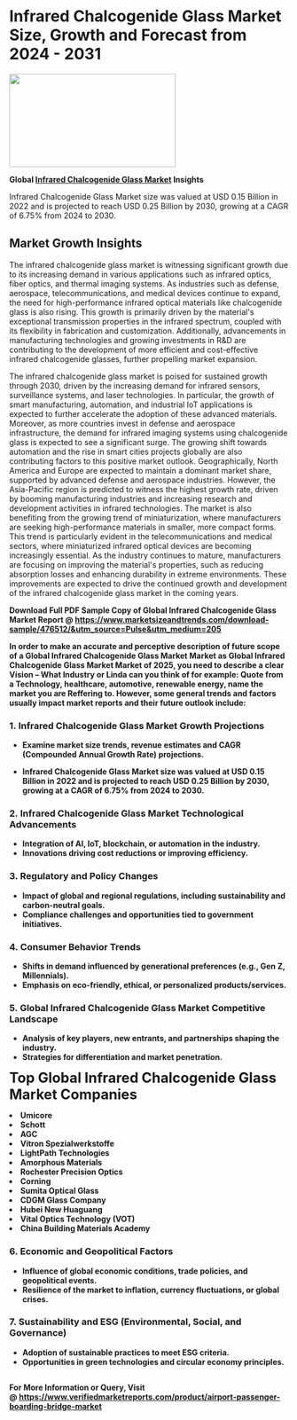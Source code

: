 <H1>Infrared Chalcogenide Glass Market Size, Growth and Forecast from 2024 - 2031</H1><img class="aligncenter size-medium wp-image-584254" src="https://thirdeyenews.in/wp-content/uploads/2024/09/Global-Market-Research-300x168.jpeg" alt="" width="300" height="168" /><p><strong>Global&nbsp;<a href="https://www.marketsizeandtrends.com/download-sample/476512/&amp;utm_source=Pulse&amp;utm_medium=205">Infrared Chalcogenide Glass Market</a> Insights</strong></p><p>Infrared Chalcogenide Glass Market size was valued at USD 0.15 Billion in 2022 and is projected to reach USD 0.25 Billion by 2030, growing at a CAGR of 6.75% from 2024 to 2030.</p><p><h2>Market Growth Insights</h2> <p>The infrared chalcogenide glass market is witnessing significant growth due to its increasing demand in various applications such as infrared optics, fiber optics, and thermal imaging systems. As industries such as defense, aerospace, telecommunications, and medical devices continue to expand, the need for high-performance infrared optical materials like chalcogenide glass is also rising. This growth is primarily driven by the material's exceptional transmission properties in the infrared spectrum, coupled with its flexibility in fabrication and customization. Additionally, advancements in manufacturing technologies and growing investments in R&D are contributing to the development of more efficient and cost-effective infrared chalcogenide glasses, further propelling market expansion.</p> <p><strong></strong></p> <p>The infrared chalcogenide glass market is poised for sustained growth through 2030, driven by the increasing demand for infrared sensors, surveillance systems, and laser technologies. In particular, the growth of smart manufacturing, automation, and industrial IoT applications is expected to further accelerate the adoption of these advanced materials. Moreover, as more countries invest in defense and aerospace infrastructure, the demand for infrared imaging systems using chalcogenide glass is expected to see a significant surge. The growing shift towards automation and the rise in smart cities projects globally are also contributing factors to this positive market outlook. Geographically, North America and Europe are expected to maintain a dominant market share, supported by advanced defense and aerospace industries. However, the Asia-Pacific region is predicted to witness the highest growth rate, driven by booming manufacturing industries and increasing research and development activities in infrared technologies. The market is also benefiting from the growing trend of miniaturization, where manufacturers are seeking high-performance materials in smaller, more compact forms. This trend is particularly evident in the telecommunications and medical sectors, where miniaturized infrared optical devices are becoming increasingly essential. As the industry continues to mature, manufacturers are focusing on improving the material's properties, such as reducing absorption losses and enhancing durability in extreme environments. These improvements are expected to drive the continued growth and development of the infrared chalcogenide glass market in the coming years.</p> <p><strong></p><p><span class=""><strong>Download Full PDF Sample Copy of Global Infrared Chalcogenide Glass Market Report</strong> @ <a href="https://www.marketsizeandtrends.com/download-sample/476512/&amp;utm_source=Pulse&amp;utm_medium=205" target="_blank">https://www.marketsizeandtrends.com/download-sample/476512/&amp;utm_source=Pulse&amp;utm_medium=205</a></span></p><p>In order to make an accurate and perceptive description of future scope of a Global&nbsp;Infrared Chalcogenide Glass Market Market as Global&nbsp;Infrared Chalcogenide Glass Market Market of 2025, you need to describe a clear Vision &ndash; What Industry or Linda can you think of for example: Quote from a Technology, healthcare, automotive, renewable energy, name the market you are Reffering to. However, some general trends and factors usually impact market reports and their future outlook include:</p><h3>1.&nbsp;<strong>Infrared Chalcogenide Glass Market Growth Projections</strong></h3><ul><li>Examine market size trends, revenue estimates and CAGR (Compounded Annual Growth Rate) projections.</li><li><p>Infrared Chalcogenide Glass Market size was valued at USD 0.15 Billion in 2022 and is projected to reach USD 0.25 Billion by 2030, growing at a CAGR of 6.75% from 2024 to 2030.</p></li></ul><h3>2.&nbsp;<strong>Infrared Chalcogenide Glass Market Technological Advancements</strong></h3><ul><li>Integration of AI, IoT, blockchain, or automation in the industry.</li><li>Innovations driving cost reductions or improving efficiency.</li></ul><h3>3.&nbsp;<strong>Regulatory and Policy Changes</strong></h3><ul><li>Impact of global and regional regulations, including sustainability and carbon-neutral goals.</li><li>Compliance challenges and opportunities tied to government initiatives.</li></ul><h3>4.&nbsp;<strong>Consumer Behavior Trends</strong></h3><ul><li>Shifts in demand influenced by generational preferences (e.g., Gen Z, Millennials).</li><li>Emphasis on eco-friendly, ethical, or personalized products/services.</li></ul><h3>5.&nbsp;<strong>Global Infrared Chalcogenide Glass Market Competitive Landscape</strong></h3><ul><li>Analysis of key players, new entrants, and partnerships shaping the industry.</li><li>Strategies for differentiation and market penetration.</li></ul><p data-pm-slice="1 1 []"><span style="color: inherit; font-family: inherit; font-size: 25px;">Top Global Infrared Chalcogenide Glass Market Companies</span></p><div class="" data-test-id=""><p><li>Umicore</li><li> Schott</li><li> AGC</li><li> Vitron Spezialwerkstoffe</li><li> LightPath Technologies</li><li> Amorphous Materials</li><li> Rochester Precision Optics</li><li> Corning</li><li> Sumita Optical Glass</li><li> CDGM Glass Company</li><li> Hubei New Huaguang</li><li> Vital Optics Technology (VOT)</li><li> China Building Materials Academy</li></p></div><h3>6.&nbsp;<strong>Economic and Geopolitical Factors</strong></h3><ul><li>Influence of global economic conditions, trade policies, and geopolitical events.</li><li>Resilience of the market to inflation, currency fluctuations, or global crises.</li></ul><h3>7.&nbsp;<strong>Sustainability and ESG (Environmental, Social, and Governance)</strong></h3><ul><li>Adoption of sustainable practices to meet ESG criteria.</li><li>Opportunities in green technologies and circular economy principles.</li></ul><h2><strong style="font-size: 14px;">For More Information or Query, Visit @&nbsp;</strong><a style="background-color: #ffffff; font-size: 14px;" href="https://www.marketsizeandtrends.com/report/infrared-chalcogenide-glass-market/" target="_blank">https://www.verifiedmarketreports.com/product/airport-passenger-boarding-bridge-market</a></h2>
